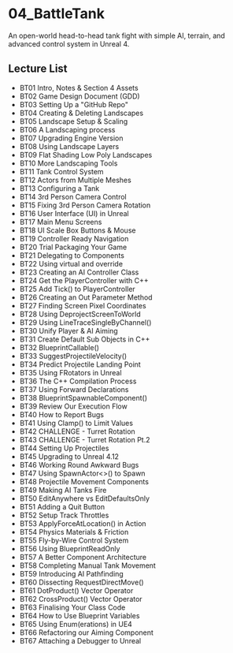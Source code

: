 # 04_BattleTank
An open-world head-to-head tank fight with simple AI, terrain, and advanced control system in Unreal 4.

## Lecture List
* BT01 Intro, Notes & Section 4 Assets
* BT02 Game Design Document (GDD)
* BT03 Setting Up a "GitHub Repo"
* BT04 Creating & Deleting Landscapes
* BT05 Landscape Setup & Scaling
* BT06 A Landscaping process
* BT07 Upgrading Engine Version
* BT08 Using Landscape Layers
* BT09 Flat Shading Low Poly Landscapes
* BT10 More Landscaping Tools
* BT11 Tank Control System
* BT12 Actors from Multiple Meshes
* BT13 Configuring a Tank
* BT14 3rd Person Camera Control
* BT15 Fixing 3rd Person Camera Rotation
* BT16 User Interface (UI) in Unreal
* BT17 Main Menu Screens
* BT18 UI Scale Box Buttons & Mouse
* BT19 Controller Ready Navigation
* BT20 Trial Packaging Your Game
* BT21 Delegating to Components
* BT22 Using virtual and override
* BT23 Creating an AI Controller Class
* BT24 Get the PlayerController with C++
* BT25 Add Tick() to PlayerController
* BT26 Creating an Out Parameter Method
* BT27 Finding Screen Pixel Coordinates
* BT28 Using DeprojectScreenToWorld
* BT29 Using LineTraceSingleByChannel()
* BT30 Unify Player & AI Aiming
* BT31 Create Default Sub Objects in C++
* BT32 BlueprintCallable()
* BT33 SuggestProjectileVelocity()
* BT34 Predict Projectile Landing Point
* BT35 Using FRotators in Unreal
* BT36 The C++ Compilation Process
* BT37 Using Forward Declarations
* BT38 BlueprintSpawnableComponent()
* BT39 Review Our Execution Flow
* BT40 How to Report Bugs
* BT41 Using Clamp() to Limit Values
* BT42 CHALLENGE - Turret Rotation
* BT43 CHALLENGE - Turret Rotation Pt.2
* BT44 Setting Up Projectiles
* BT45 Upgrading to Unreal 4.12
* BT46 Working Round Awkward Bugs
* BT47 Using SpawnActor<>() to Spawn
* BT48 Projectile Movement Components
* BT49 Making AI Tanks Fire
* BT50 EditAnywhere vs EditDefaultsOnly
* BT51 Adding a Quit Button
* BT52 Setup Track Throttles
* BT53 ApplyForceAtLocation() in Action
* BT54 Physics Materials & Friction
* BT55 Fly-by-Wire Control System
* BT56 Using BlueprintReadOnly
* BT57 A Better Component Architecture
* BT58 Completing Manual Tank Movement
* BT59 Introducing AI Pathfinding
* BT60 Dissecting RequestDirectMove()
* BT61 DotProduct() Vector Operator
* BT62 CrossProduct() Vector Operator
* BT63 Finalising Your Class Code
* BT64 How to Use Blueprint Variables
* BT65 Using Enum(erations) in UE4
* BT66 Refactoring our Aiming Component
* BT67 Attaching a Debugger to Unreal
